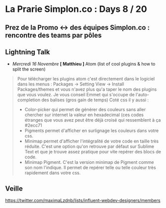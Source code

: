 # La Prarie Simplon.co : Days 8 / 20


## Prez de la Promo <-> des équipes Simplon.co : rencontre des teams par pôles

## Lightning Talk

- _Mercredi 16 Novembre_ **[ Matthieu ]** Atom (list of cool plugins & how to split the screen)
>   Pour télécharger les plugins atom c'est directement dans le logiciel dans les menus : Packages -> Setting View -> Install Packages/themes et vous n'avez plus qu'a taper le nom des plugins que vous voulez.
>   Je vous conseil Emmet qui s'occupe de l'auto-completion des balises (gros gain de temps)
>   Coté css il y aussi :
>   * Color-picker qui permet de générer des couleurs sans aller chercher sur internet la valeur en hexadecimal (ces codes étranges que vous avez peut être déjà croisé qui ressemblent à ça #2ecc71
>   * Pigments permet d'afficher en surlignage les couleurs dans votre css.
>   * Minimap permet d'afficher l'intégralité de votre code en taille très réduite. C'est une option qu'on retrouve par défaut sur Sublime Text et que je trouve assez pratique pour vite repérer des blocs de code.
>   * Minimap Pigment. C'est la version minimap de Pigment comme son nom l'indique. Il permet de repérer telle ou telle couleur très rapidement dans votre css.

## Veille

https://twitter.com/maximaLzdnb/lists/influent-webdev-designers/members
